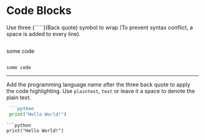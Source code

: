# Code Blocks

Use three {``\```}(Back quote) symbol to wrap (To prevent syntax conflict, a space is added to every line).

```markdown
 ```
 some code
 ```
```
```
some code
```

- - -

Add the programming language name after the three back quote to apply the code highlighting. Use ``plaintext``, ``text`` or leave it a space to denote the plain text.

```markdown
 ```python
 print("Hello World!")
 ```
```
```python
print("Hello World!")
```
